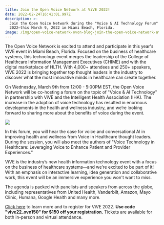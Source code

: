 ```yaml
---
title: Join the Open Voice Network at ViVE 2022!
date: 2022-02-24T16:41:01.997Z
description: >-
  Join the Open Voice Network during the "Voice & AI Technology Forum" at ViVE
  2022—this March 9, 2022 in Miami Beach, Florida.
image: /img/open-voice-network-ovon-blog-join-the-open-voice-network-at-vive-2022.png
---
```

The Open Voice Network is excited to attend and participate in this year's ViVE event in Miami Beach, Florida. Focused on the business of healthcare systems, this technology event merges the leadership of the College of Healthcare Information Management Executives (CHIME) and with the digital marketplace of HLTH. With 4,000+ attendees and 250+ speakers, ViVE 2022 is bringing together top thought leaders in the industry to discover what the most innovative minds in healthcare can create together.

On Wednesday, March 9th from 12:00 - 5:00PM EST, the Open Voice Network will be co-hosting a forum on the topic of "Voice & AI Technology" in partnership with ViVE and the Intelligent Health Association (IHA). The increase in the adoption of voice technology has resulted in enormous developments in the health and wellness industry, and we’re looking forward to sharing more about the benefits of voice during the event.

<a href="https://www.viveevent.com/register" target="_blank"><img style="height: auto; width: auto" src="img/open-voice-network-ovon-events-voice-and-ai-technology-forum-vive-2022-partner.png"  /></a>

In this forum, you will hear the case for voice and conversational AI in improving health and wellness from Voice in Healthcare thought leaders. During the session, you will also meet the authors of "Voice Technology in Healthcare: Leveraging Voice to Enhance Patient and Provider Experiences."

ViVE is the industry’s new health information technology event with a focus on the business of healthcare systems—and we're excited to be part of it! With an emphasis on interactive learning, idea generation and collaborative work, this event will be an immersive experience you won't want to miss.

The agenda is packed with panelists and speakers from across the globe, including representatives from United Health, Vanderbilt, Amazon, Mayo Clinic, Humana, Google Health and many more.

[Click here](https://www.viveevent.com/register) to learn more and to register for ViVE 2022. **Use code "vive22_ovn150" for $150 off your registration.** Tickets are available for both in-person and virtual attendance.
